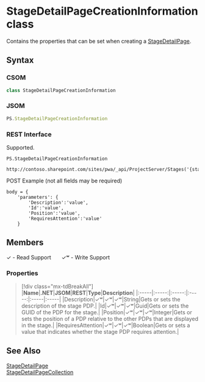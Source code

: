 [comment]: # (Name:StageDetailPageCreationInformation)
[comment]: # (Name:Microsoft.ProjectServer.StageDetailPageCreationInformation)
[comment]: # (Type:class)
[comment]: # (Status:Verified)

# <a name="name"></a>StageDetailPageCreationInformation class

<a name="description"></a>Contains the properties that can be set when creating a [StageDetailPage](StageDetailPage.md).

## <a name="syntax"></a>Syntax

### CSOM

```cs
class StageDetailPageCreationInformation 
```
### JSOM

```javascript
PS.StageDetailPageCreationInformation
```
### REST Interface

Supported.

```
PS.StageDetailPageCreationInformation

http://contoso.sharepoint.com/sites/pwa/_api/ProjectServer/Stages('{stageid}')/ProjectDetailPages/Add
```
POST Example (not all fields may be required)
```
body = {
	'parameters': {
		'Description':'value', 
		'Id':'value', 
		'Position':'value', 
		'RequiresAttention':'value'		
	}
```

## <a name="members"></a>Members


&#x2713; - Read Support &nbsp;&nbsp;&nbsp;&nbsp;&nbsp;&nbsp;&#x2713;&#x02B7; - Write Support

### <a name="properties"></a>Properties
> [!div class="mx-tdBreakAll"]
|**Name**|**.NET**|**JSOM**|**REST**|**Type**|**Description**|
|:-----|:-----:|:-----:|:-----:|:-----|:-----|
|<a name="Description"></a>Description|&#x2713;&#x02B7;|&#x2713;&#x02B7;|&#x2713;&#x02B7;|String|Gets or sets the description of the stage PDP.|
|<a name="Id"></a>Id|&#x2713;&#x02B7;|&#x2713;&#x02B7;|&#x2713;&#x02B7;|Guid|Gets or sets the GUID of the PDP for the stage.|
|<a name="Position"></a>Position|&#x2713;&#x02B7;|&#x2713;&#x02B7;|&#x2713;&#x02B7;|Integer|Gets or sets the position of a PDP relative to the other PDPs that are displayed in the stage.|
|<a name="RequiresAttention"></a>RequiresAttention|&#x2713;&#x02B7;|&#x2713;&#x02B7;|&#x2713;&#x02B7;|Boolean|Gets or sets a value that indicates whether the stage PDP requires attention.|

## <a name="seeAlso"></a>See Also

[StageDetailPage](StageDetailPage.md)<br/>
[StageDetailPageCollection](StageDetailPageCollection.md)<br/>
